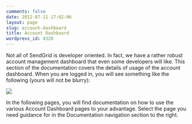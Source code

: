 ```yaml
---
comments: false
date: 2012-07-11 17:02:06
layout: page
slug: account-dashboard
title: Account Dashboard
wordpress_id: 4320
---
```


Not all of SendGrid is developer oriented. In fact, we have a rather robust account management dashboard that even some developers will like. This section of the documentation covers the details of usage of the account dashboard. When you are logged in, you will see something like the following (yours will not be blurry):  
  


![](http://docs.sendgrid.com/wp-content/uploads/2012/06/webui_acctoverview_fade.jpg)  


In the following pages, you will find documentation on how to use the various Account Dashboard pages to your advantage. Select the page you need guidance for in the Documentation navigation section to the right.
